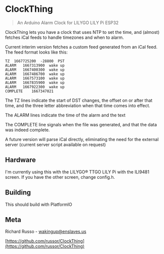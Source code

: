 # ClockThing
> An Arduino Alarm Clock for LILYGO LILY Pi ESP32

ClockThing lets you have a clock that uses NTP to set the time, and (almost) fetches iCal feeds to handle timezones and when to alarm.

Current interim version fetches a custom feed generated from an iCal feed. The feed format looks like this:

```TZ	1647165600	-25200	PDT
TZ	1667725200	-28800	PST
ALARM	1667313900	wake up
ALARM	1667400300	wake up
ALARM	1667486700	wake up
ALARM	1667573100	wake up
ALARM	1667835900	wake up
ALARM	1667922300	wake up
COMPLETE	1667347021
```

The TZ lines indicate the start of DST changes, the offset on or after that time, and the three letter abbreviation when that time comes into effect.

The ALARM lines indicate the time of the alarm and the text

The COMPLETE line signals when the file was generated, and that the data was indeed complete.

A future version will parse iCal directly, eliminating the need for the external server (current server script available on request)

## Hardware

I'm currently using this with the LILYGO® TTGO LILY Pi with the ILI9481 screen. If you have the other screen, change config.h.

## Building

This should build with PlatformIO

## Meta

Richard Russo - wakingup@enslaves.us

[https://github.com/russor/ClockThing](https://github.com/russor/ClockThing)